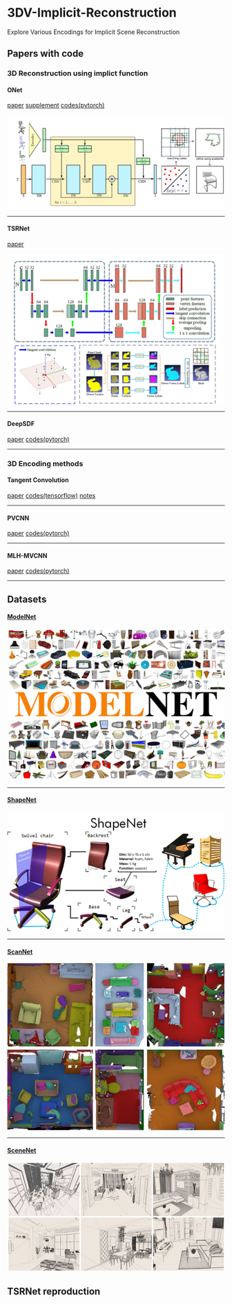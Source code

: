 # 3DV-Implicit-Reconstruction
Explore Various Encodings for Implicit Scene Reconstruction

## Papers with code

### 3D Reconstruction using implict function

#### ONet
[paper](https://github.com/YuePanEdward/3DV-Implicit-Reconstruction/blob/master/implict_reconstruction_literature/ONet.pdf)  [supplement](https://github.com/YuePanEdward/3DV-Implicit-Reconstruction/blob/master/implict_reconstruction_literature/ONet_supplementary.pdf) [codes(pytorch)](https://github.com/autonomousvision/occupancy_networks)

![alt text](implict_reconstruction_literature/img/ONet-workflow.jpg)

------

#### TSRNet
[paper](https://github.com/YuePanEdward/3DV-Implicit-Reconstruction/blob/master/implict_reconstruction_literature/TSRNet.pdf)

![alt text](implict_reconstruction_literature/img/TSRNet-workflow.jpg)

------

#### DeepSDF
[paper](https://github.com/YuePanEdward/3DV-Implicit-Reconstruction/blob/master/implict_reconstruction_literature/DeepSDF.pdf) [codes(pytorch)](https://github.com/facebookresearch/DeepSDF)

------

### 3D Encoding methods

#### Tangent Convolution
[paper](https://github.com/YuePanEdward/3DV-Implicit-Reconstruction/blob/master/implict_reconstruction_literature/Tangent-convolutions.pdf) [codes(tensorflow)](https://github.com/tatarchm/tangent_conv) [notes](https://github.com/youkenhou/note-about-tangent_conv)

------

####  PVCNN
[paper](https://github.com/YuePanEdward/3DV-Implicit-Reconstruction/blob/master/implict_reconstruction_literature/PVCNN.pdf) [codes(pytorch)](https://github.com/mit-han-lab/pvcnn)

------

####  MLH-MVCNN
[paper]() [codes(pytorch)](https://github.com/krips89/mlh_mvcnn)

------

## Datasets

#### [ModelNet](http://modelnet.cs.princeton.edu/#)

![alt text](implict_reconstruction_literature/img/modelnet.jfif)

------

#### [ShapeNet](https://www.shapenet.org/)

![alt text](implict_reconstruction_literature/img/shapenet.png)

------

#### [ScanNet](http://www.scan-net.org/)

![alt text](implict_reconstruction_literature/img/scannet.png)

------

#### [SceneNet](https://robotvault.bitbucket.io/)

![alt text](implict_reconstruction_literature/img/scenenet.jpg)


## TSRNet reproduction 
